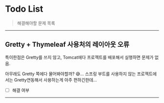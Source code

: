 # Todo List

> 해결해야할 문제 목록

---

## Gretty + Thymeleaf 사용처의 레이아웃 오류

특이한점은 Gretty를 쓰지 않고, Tomcat에다 프로젝트를 배포해서 실행하면 문제가 없음.

아무래도 Gretty 쪽에다 물어봐야할까? 😅... 스프링 부트를 사용하지 않는 프로젝트에서는 Gretty연동해서 사용하는게 아주 편하긴한데...

* [ ] 해결 여부

---